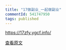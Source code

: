 ```yaml
---
title: "17做副业_一起做副业"
commentId: 541747950
tags: published
---
```


https://17zfy.ygcf.info/
    
[查看原文](https://github.com/lotosbin/lotosbin.github.io/issues/138)
    